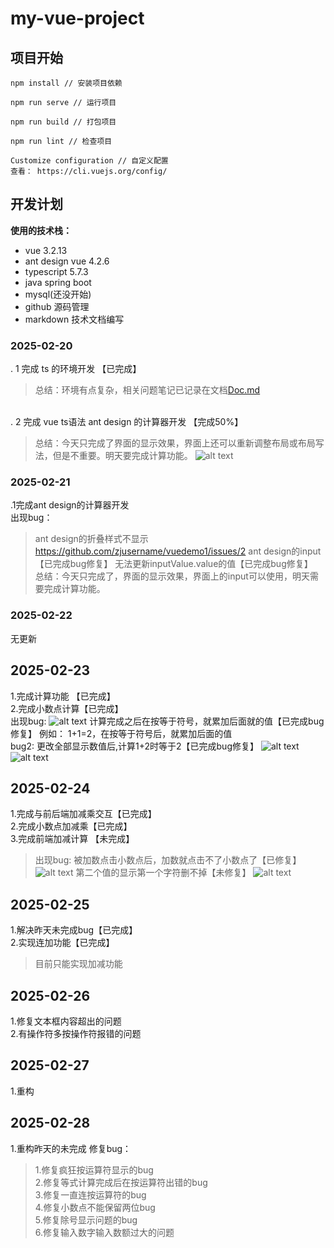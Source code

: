 # my-vue-project

## 项目开始
```
npm install // 安装项目依赖

npm run serve // 运行项目

npm run build // 打包项目

npm run lint // 检查项目

Customize configuration // 自定义配置
查看： https://cli.vuejs.org/config/
```

## 开发计划

**使用的技术栈：**
+ vue 3.2.13
+ ant design vue 4.2.6
+ typescript 5.7.3
+ java spring boot  
+ mysql(还没开始) 
+ github 源码管理
+ markdown 技术文档编写 

### 2025-02-20
. 1 完成 ts 的环境开发 【已完成】 
> 总结：环境有点复杂，相关问题笔记已记录在文档[Doc.md](Doc.md)

\
. 2 完成 vue  ts语法  ant design 的计算器开发 【完成50%】
> 总结：今天只完成了界面的显示效果，界面上还可以重新调整布局或布局写法，但是不重要。明天要完成计算功能。 
![alt text](bimg/jsq-1.png)

### 2025-02-21
.1完成ant design的计算器开发
\
出现bug：
>ant design的折叠样式不显示
https://github.com/zjusername/vuedemo1/issues/2
ant design的input【已完成bug修复】
无法更新inputValue.value的值【已完成bug修复】
\
总结：今天只完成了，界面的显示效果，界面上的input可以使用，明天需要完成计算功能。

### 2025-02-22
无更新

## 2025-02-23
1.完成计算功能 【已完成】
\
2.完成小数点计算【已完成】
\
出现bug:
![alt text](bimg/jsq-2.png)
计算完成之后在按等于符号，就累加后面就的值【已完成bug修复】
例如：
1+1=2，在按等于符号后，就累加后面的值
\
bug2:
更改全部显示数值后,计算1+2时等于2【已完成bug修复】
![alt text](bimg/bug-1+2等于2(2).png)
![alt text](bimg/bug-1+2等于2.png)

## 2025-02-24
1.完成与前后端加减乘交互【已完成】
\
2.完成小数点加减乘【已完成】
\
3.完成前端加减计算 【未完成】
>出现bug:
被加数点击小数点后，加数就点击不了小数点了【已修复】
![alt text](bimg/bug-2.png)
第二个值的显示第一个字符删不掉【未修复】
![alt text](bimg/bug-3.png)

## 2025-02-25
1.解决昨天未完成bug【已完成】
\
2.实现连加功能【已完成】
>目前只能实现加减功能

## 2025-02-26
1.修复文本框内容超出的问题
\
2.有操作符多按操作符报错的问题

## 2025-02-27
1.重构

## 2025-02-28
1.重构昨天的未完成
修复bug：
>1.修复疯狂按运算符显示的bug
\
2.修复等式计算完成后在按运算符出错的bug
\
3.修复一直连按运算符的bug
\
4.修复小数点不能保留两位bug
\
5.修复除号显示问题的bug
\
6.修复输入数字输入数额过大的问题
